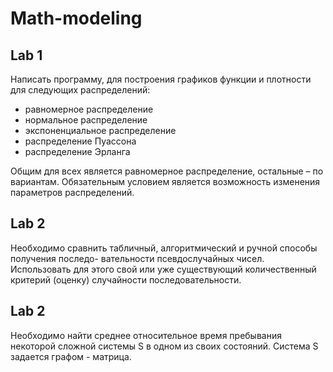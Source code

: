 # Math-modeling

## Lab 1 

Написать программу, для построения графиков функции и плотности для следующих распределений:
- равномерное распределение
- нормальное распределение
- экспоненциальное распределение
- распределение Пуассона
- распределение Эрланга

Общим для всех является равномерное распределение, остальные – по вариантам. Обязательным условием является возможность изменения параметров распределений.


## Lab 2 

Необходимо сравнить табличный, алгоритмический и ручной способы получения последо- вательности псевдослучайных чисел. Использовать для этого свой или уже существующий количественный критерий (оценку) случайности последовательности.

## Lab 2

Необходимо найти среднее относительное время пребывания некоторой сложной системы S в одном из своих состояний. Система S задается графом - матрица.
